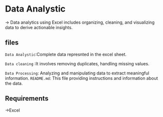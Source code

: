 # Data Analystic
-> Data analytics using Excel includes organizing, cleaning, and visualizing data to derive actionable insights.

## files
`Data Analystic`:Complete data represnted in the excel sheet.

`Data cleaning` :It involves removing duplicates, handling missing values.

`Data Processing`: Analyzing and manipulating data to extract meaningful information.
`README.md`: This file providing instructions and information about the data.

## Requirements
->Excel

